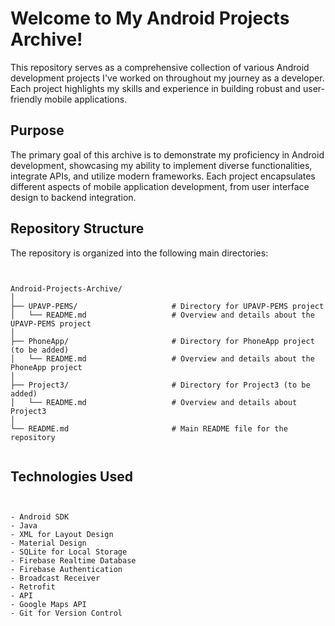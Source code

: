 # Welcome to My Android Projects Archive!

This repository serves as a comprehensive collection of various Android development projects I've worked on throughout my journey as a developer. Each project highlights my skills and experience in building robust and user-friendly mobile applications.

## Purpose

The primary goal of this archive is to demonstrate my proficiency in Android development, showcasing my ability to implement diverse functionalities, integrate APIs, and utilize modern frameworks. Each project encapsulates different aspects of mobile application development, from user interface design to backend integration.

## Repository Structure

The repository is organized into the following main directories:


```plaintext


Android-Projects-Archive/
│
├── UPAVP-PEMS/                     # Directory for UPAVP-PEMS project
│   └── README.md                   # Overview and details about the UPAVP-PEMS project
│
├── PhoneApp/                       # Directory for PhoneApp project (to be added)
│   └── README.md                   # Overview and details about the PhoneApp project
│
├── Project3/                       # Directory for Project3 (to be added)
│   └── README.md                   # Overview and details about Project3
│
└── README.md                       # Main README file for the repository


```


## Technologies Used

```plaintext


- Android SDK
- Java
- XML for Layout Design
- Material Design
- SQLite for Local Storage
- Firebase Realtime Database
- Firebase Authentication
- Broadcast Receiver
- Retrofit
- API
- Google Maps API
- Git for Version Control


```



